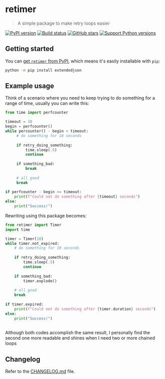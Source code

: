 # retimer

 > A simple package to make retry loops easier

[![PyPI version][pypi-image]][pypi-url]
[![Build status][build-image]][build-url]
[![GitHub stars][stars-image]][stars-url]
[![Support Python versions][versions-image]][versions-url]



## Getting started

You can [get `retimer` from PyPI](https://pypi.org/project/retimer),
which means it's easily installable with `pip`:

```bash
python -m pip install extendedjson
```




## Example usage
Think of a scenario where you need to keep trying to do something for a range of time, usually you can write this:

```python
from time import perfcounter

timeout = 10
begin = perfcounter()
while percounter() - begin < timeout:
     # do something for 10 seconds
     
     if retry_doing_something:
         time.sleep(.5)
         continue
         
     if something_bad:
         break
         
     # all good
     break
     
if perfcounter - begin >= timeout:
    print(f"Could not do something after {timeout} seconds")
else:
    print("Success!")
```


Rewriting using this package becomes:
```python
from retimer import Timer
import time

timer = Timer(10)
while timer.not_expired:
    # do something for 10 seconds
    
    if retry_doing_something:
        time.sleep(.5)
        continue
        
    if something_bad:
        timer.explode()
    
    # all good
    break
    
if timer.expired:
    print(f"Could not do something after {timer.duration} seconds")
else:
    print("Success!")
    
```

Although both codes accomplish the same result, I personally find the second one more readable and shines when I need two or more chained loops

## Changelog

Refer to the [CHANGELOG.md](https://github.com/henriquelino/retimer/blob/main/CHANGELOG.md) file.



<!-- Badges -->

[pypi-image]: https://img.shields.io/pypi/v/retimer
[pypi-url]: https://pypi.org/project/retimer/

[build-image]: https://github.com/henriquelino/retimer/actions/workflows/build.yaml/badge.svg
[build-url]: https://github.com/henriquelino/retimer/actions/workflows/build.yaml

[stars-image]: https://img.shields.io/github/stars/henriquelino/retimer
[stars-url]: https://github.com/henriquelino/retimer

[stars-image]: https://img.shields.io/github/stars/henriquelino/retimer
[stars-url]: https://github.com/henriquelino/retimer

[versions-image]: https://img.shields.io/pypi/pyversions/retimer
[versions-url]: https://pypi.org/project/retimer/

